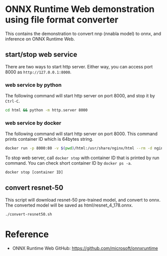 # ONNX Runtime Web demonstration using file format converter

This contains the demonstration to convert nnp (nnabla model) to onnx,
and inference on ONNX Runtime Web.


## start/stop web service

There are two ways to start http server.
Either way, you can access port 8000 as `http://127.0.0.1:8000`.

### web service by python

The following command will start http server on port 8000,
and stop it by `Ctrl-C`.

```bash
cd html && python -m http.server 8000
```

### web service by docker

The following command will start http server on port 8000.
This command prints container ID which is 64bytes string.

```bash
docker run -p 8000:80 -v $(pwd)/html:/usr/share/nginx/html --rm -d nginx:latest
```

To stop web server, call `docker stop` with container ID that is printed by run command.
You can check short container ID by `docker ps -a`.

```bash
docker stop [container ID]
```


## convert resnet-50

This script will download resnet-50 pre-trained model, and convert to onnx.
The converted model will be saved as html/resnet_4_178.onnx.

```bash
./convert-resnet50.sh
```


# Reference

* ONNX Runtime Web GitHub: https://github.com/microsoft/onnxruntime
